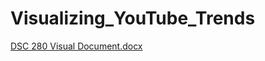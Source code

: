 # Visualizing_YouTube_Trends

[DSC 280 Visual Document.docx](https://github.com/user-attachments/files/16059192/DSC.280.Visual.Document.docx)
